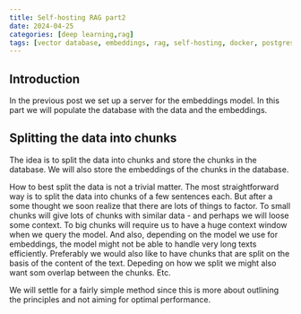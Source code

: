 ```yaml
---
title: Self-hosting RAG part2
date: 2024-04-25
categories: [deep learning,rag]
tags: [vector database, embeddings, rag, self-hosting, docker, postgresql, pgvector]
---
```

    
## Introduction
In the previous post we set up a server for the embeddings model. In this part we will populate the database with the data and the embeddings.

## Splitting the data into chunks
The idea is to split the data into chunks and store the chunks in the database. We will also store the embeddings of the chunks in the database.

How to best split the data is not a trivial matter. The most straightforward way is to split the data into chunks of a few sentences each. But after a some thought we soon realize that there are lots of things to factor. To small chunks will give lots of chunks with similar data - and perhaps we will loose some context. To big chunks will require us to have a huge context window when we query the model. And also, depending on the model we use for embeddings, the model might not be able to handle very long texts efficiently. Preferably we would also like to have chunks that are split on the basis of the content of the text. Depeding on how we split we might also want som overlap between the chunks. Etc.

We will settle for a fairly simple method since this is more about outlining the principles and not aiming for optimal performance.

